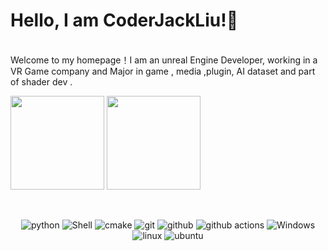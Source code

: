 # Hello, I am CoderJackLiu!👋
<br> Welcome to my homepage！I am an unreal Engine Developer, working in a VR Game company and Major in game , media ,plugin, AI dataset and part of shader dev .




<p>
<img height=150 src="https://github-readme-stats.vercel.app/api?username=CoderJackLiu&show_icons=true&count_private=true&theme=tokyonight">
<img height=150 src="https://github-readme-stats.vercel.app/api/top-langs/?username=CoderJackLiu&layout=compact&theme=tokyonight&hide=html,javascript">
<p>



<!--

**CoderJackLiu/CoderJackLiu** is a ✨ _special_ ✨ repository because its `README.md` (this file) appears on your GitHub profile.

Here are some ideas to get you started:

- 🔭 I’m currently working on ...
- 🌱 I’m currently learning ...
- 👯 I’m looking to collaborate on ...
- 🤔 I’m looking for help with ...
- 💬 Ask me about ...
- 📫 How to reach me: ...
- 😄 Pronouns: ...
- ⚡ Fun fact: ...
<br>![Jack's GitHub stats](https://github-readme-stats.vercel.app/api?username=CoderJackLiu&show_icons=true&theme=radical)
<br>![Jack's GitHub stats](https://github-readme-stats.vercel.app/api?username=CoderJackLiu&show_icons=true&theme=merko)
<br>![Jack's GitHub stats](https://github-readme-stats.vercel.app/api?username=CoderJackLiu&show_icons=true&theme=gruvbox)
<br>![Jack's GitHub stats](https://github-readme-stats.vercel.app/api?username=CoderJackLiu&show_icons=true&theme=tokyonight)
<br>![Jack's GitHub stats](https://github-readme-stats.vercel.app/api?username=CoderJackLiu&show_icons=true&theme=onedark)
<br>![Jack's GitHub stats](https://github-readme-stats.vercel.app/api?username=CoderJackLiu&show_icons=true&theme=cobalt)
<br>![Jack's GitHub stats](https://github-readme-stats.vercel.app/api?username=CoderJackLiu&show_icons=true&theme=synthwave)
<br>![Jack's GitHub stats](https://github-readme-stats.vercel.app/api?username=CoderJackLiu&show_icons=true&theme=highcontrast)
<br>![Jack's GitHub stats](https://github-readme-stats.vercel.app/api?username=CoderJackLiu&show_icons=true&theme=dracula)
[![Top Langs](https://github-readme-stats.vercel.app/api/top-langs/?username=CoderJackLiu)](https://github.com/CoderJackLiu/github-readme-stats)

<br>![Jack's GitHub stats](https://github-readme-stats.vercel.app/api?username=CoderJackLiu&show_icons=true&theme=dark)

<br> 欢迎来到我的主页，我是Jack，一名虚幻引擎开发者，擅长引擎扩展和VR和游戏开发工作，目前在一家影视公司工作，主要从事影视相关的引擎扩展和音视频开发以及人工智能数据集制作工具的开发工作。
 <img align="center" src="https://github-readme-stats.vercel.app/api?username=CoderJackLiu&show_icons=true&theme=dark&include_all_commits=true&hide_rank=false" />
<a href="https://github.com/CoderJackLiu/github-readme-stats">
  <img align="center" src="https://github-readme-stats.vercel.app/api?username=CoderJackLiu&show_icons=true&theme=dark&line_height=30&hide_rank=false" />
</a>
  <img align="center" src="https://github-readme-stats.vercel.app/api?username=CoderJackLiu&show_icons=true&theme=dark&line_height=30&hide_rank=false" />

<br>
<a href="https://github.com/CoderJackLiu/github-readme-stats">
  <img align="center" src="https://github-readme-stats.vercel.app/api?username=CoderJackLiu&show_icons=true&theme=dark&include_all_commits=true&hide_rank=false" />
</a>
<img align="center" src="https://github-readme-stats.vercel.app/api/top-langs/?username=CoderJackLiu&show_icons=true&theme=dark&card_width=460" />

[//]: // ([![Top Langs](https://github-readme-stats.vercel.app/api/top-langs/?username=CoderJackLiu)](https://github.com/CoderJackLiu/github-readme-stats))
<br>![Jack's GitHub stats](https://github-readme-stats.vercel.app/api?username=CoderJackLiu&show_icons=true&theme=dark)


<br>
<p align="center">
  <img alt="python" src="https://img.shields.io/badge/Python-3776AB?style=flat-square&logo=python&logoColor=white" >
  <img alt="cplusplus" src="https://img.shields.io/badge/C%2B%2B-00599C?style=flat-square&logo=c%2B%2B&logoColor=white" >
  <img alt="Java" src="https://img.shields.io/badge/Java-cc0000?style=flat-square&logo=Java&logoColor=white" >
  <img alt="R" src="https://img.shields.io/badge/R-47A141?style=flat-square&logo=R&logoColor=white" >
  <img alt="Docker" src="https://img.shields.io/badge/Docker-blue?style=flat-square&logo=Docker&logoColor=white" >
  <img alt="Shell" src="https://img.shields.io/badge/Shell-777BB4?style=flat-square&logo=Shell&logoColor=white" >
  <img alt="CLion" src="https://img.shields.io/badge/CLion-black?style=flat-square&logo=CLion&logoColor=white" >
  <img alt="pycharm" src="https://img.shields.io/badge/PyCharm-black.svg?&style=flat-square&logo=PyCharm&logoColor=white" >
  <img alt="cmake" src="https://img.shields.io/badge/CMake-blue?style=flat-square&logo=cmake&logoColor=white" >
  <img alt="pytorch" src="https://img.shields.io/badge/PyTorch-EE4C2C?style=flat-square&logo=PyTorch&logoColor=white" >
  <img alt="tensorflow" src="https://img.shields.io/badge/TensorFlow-orange?style=flat-square&logo=TensorFlow&logoColor=white" >
  <img alt="keras" src="https://img.shields.io/badge/Keras-lightblue?style=flat-square&logo=Keras&logoColor=white" >
  <img alt="numpy" src="https://img.shields.io/badge/Numpy-777BB4?style=flat-square&logo=numpy&logoColor=white" >
  <img alt="codecov" src="https://img.shields.io/badge/codecov-%23ff0077.svg?style=flat-square&logo=codecov&logoColor=white" >
  <img alt="git" src="https://img.shields.io/badge/Git-F05032?style=flat-square&logo=git&logoColor=white" >
  <img alt="github" src="https://img.shields.io/badge/GitHub-100000?style=flat-square&logo=github&logoColor=white" >
  <img alt="github actions" src="https://img.shields.io/badge/GH_Actions-2088FF?style=flat-square&logo=github-actions&logoColor=white" >
  <img alt="html" src="https://img.shields.io/badge/HTML-239120?style=flat-square&logo=html5&logoColor=white" >
  <img alt="MacOS" src="https://img.shields.io/badge/MacOS-000000?style=flat-square&logo=apple&logoColor=white">
  <img alt="Windows" src="https://img.shields.io/badge/Windows-blue.svg?style=flat-square&logo=windows&logoColor=white">
  <img alt="linux" src="https://img.shields.io/badge/Linux-FCC624?style=flat-square&logo=linux&logoColor=black" >
  <img alt="ubuntu" src="https://img.shields.io/badge/Ubuntu-E95420?style=flat-square&logo=ubuntu&logoColor=white" >
</p>   

-->
<br>
<p align="center">
  <img alt="python" src="https://img.shields.io/badge/Python-3776AB?style=flat-square&logo=python&logoColor=white" >
  <img alt="Shell" src="https://img.shields.io/badge/Shell-777BB4?style=flat-square&logo=Shell&logoColor=white" >
  <img alt="cmake" src="https://img.shields.io/badge/CMake-blue?style=flat-square&logo=cmake&logoColor=white" >
  <img alt="git" src="https://img.shields.io/badge/Git-F05032?style=flat-square&logo=git&logoColor=white" >
  <img alt="github" src="https://img.shields.io/badge/GitHub-100000?style=flat-square&logo=github&logoColor=white" >
  <img alt="github actions" src="https://img.shields.io/badge/GH_Actions-2088FF?style=flat-square&logo=github-actions&logoColor=white" >
  <img alt="Windows" src="https://img.shields.io/badge/Windows-blue.svg?style=flat-square&logo=windows&logoColor=white">
  <img alt="linux" src="https://img.shields.io/badge/Linux-FCC624?style=flat-square&logo=linux&logoColor=black" >
  <img alt="ubuntu" src="https://img.shields.io/badge/Ubuntu-E95420?style=flat-square&logo=ubuntu&logoColor=white" >
</p>   
